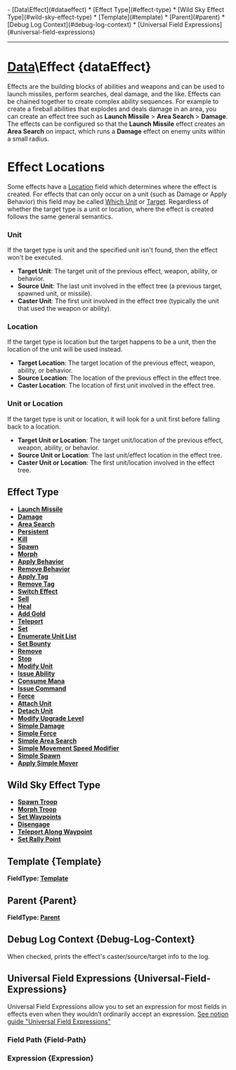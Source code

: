 <div id="toc" markdown="1">
- [Data\Effect](#dataeffect)
  * [Effect Type](#effect-type)
  * [Wild Sky Effect Type](#wild-sky-effect-type)
  * [Template](#template)
  * [Parent](#parent)
  * [Debug Log Context](#debug-log-context)
  * [Universal Field Expressions](#universal-field-expressions)

</div>

***

# [](dcei.engine.proto.Effect)**[Data](Data)\Effect** {dataEffect}

[](manual-wiki-start)
Effects are the building blocks of abilities and weapons and can be used to launch missiles, perform searches, deal damage, and the like. Effects can be chained together to create complex ability sequences.
For example to create a fireball abilities that explodes and deals damage in an area, you can create an effect tree such as **Launch Missile** > **Area Search** > **Damage**. The effects can be configured so that the **Launch Missile** effect creates an **Area Search** on impact, which runs a **Damage** effect on enemy units within a small radius.
# Effect Locations
Some effects have a [Location](Data-Effect-Persistent#location) field which determines where the effect is created. For effects that can only occur on a unit (such as Damage or Apply Behavior) this field may be called [Which Unit]((Data-Effect-Damage#which-unit)) or [Target]((Data-Effect-Apply-Behavior#target)). Regardless of whether the target type is a unit or location, where the effect is created follows the same general semantics.
### Unit
If the target type is unit and the specified unit isn't found, then the effect won't be executed.
* **Target Unit**: The target unit of the previous effect, weapon, ability, or behavior.
* **Source Unit**: The last unit involved in the effect tree (a previous target, spawned unit, or missile).
* **Caster Unit**: The first unit involved in the effect tree (typically the unit that used the weapon or ability).
### Location
If the target type is location but the target happens to be a unit, then the location of the unit will be used instead.
* **Target Location**: The target location of the previous effect, weapon, ability, or behavior.
* **Source Location**: The location of the previous effect in the effect tree.
* **Caster Location**: The location of first unit involved in the effect tree.
### Unit or Location
If the target type is unit or location, it will look for a unit first before falling back to a location.
* **Target Unit or Location**: The target unit/location of the previous effect, weapon, ability, or behavior.
* **Source Unit or Location**: The last unit/effect location in the effect tree.
* **Caster Unit or Location**: The first unit/location involved in the effect tree.
[](manual-wiki-end)

## [](dcei.engine.proto.Effect.oneof_effect_type)**Effect Type**
* **[Launch Missile](Data-Effect-Launch-Missile)**
* **[Damage](Data-Effect-Damage)**
* **[Area Search](Data-Effect-Area-Search)**
* **[Persistent](Data-Effect-Persistent)**
* **[Kill](Data-Effect-Kill)**
* **[Spawn](Data-Effect-Spawn)**
* **[Morph](Data-Effect-Morph)**
* **[Apply Behavior](Data-Effect-Apply-Behavior)**
* **[Remove Behavior](Data-Effect-Remove-Behavior)**
* **[Apply Tag](Data-Effect-Apply-Tag)**
* **[Remove Tag](Data-Effect-Remove-Tag)**
* **[Switch Effect](Data-Effect-Switch-Effect)**
* **[Sell](Data-Effect-Sell)**
* **[Heal](Data-Effect-Heal)**
* **[Add Gold](Data-Effect-Add-Gold)**
* **[Teleport](Data-Effect-Teleport)**
* **[Set](Data-Effect-Set)**
* **[Enumerate Unit List](Data-Effect-Enumerate-Unit-List)**
* **[Set Bounty ](Data-Effect-Set-Bounty-)**
* **[Remove](Data-Effect-Remove)**
* **[Stop](Data-Effect-Stop)**
* **[Modify Unit](Data-Effect-Modify-Unit)**
* **[Issue Ability](Data-Effect-Issue-Ability)**
* **[Consume Mana](Data-Effect-Consume-Mana)**
* **[Issue Command](Data-Effect-Issue-Command)**
* **[Force](Data-Effect-Force)**
* **[Attach Unit](Data-Effect-Attach-Unit)**
* **[Detach Unit](Data-Effect-Detach-Unit)**
* **[Modify Upgrade Level](Data-Effect-Modify-Upgrade-Level)**
* **[Simple Damage](Data-Effect-Simple-Damage)**
* **[Simple Force](Data-Effect-Simple-Force)**
* **[Simple Area Search](Data-Effect-Simple-Area-Search)**
* **[Simple Movement Speed Modifier](Data-Effect-Simple-Movement-Speed-Modifier)**
* **[Simple Spawn](Data-Effect-Simple-Spawn)**
* **[Apply Simple Mover](Data-Effect-Apply-Simple-Mover)**
## [](wildSkyEffectType)**Wild Sky Effect Type**
* **[Spawn Troop](Data-Effect-Spawn-Troop)**
* **[Morph Troop](Data-Effect-Morph-Troop)**
* **[Set Waypoints](Data-Effect-Set-Waypoints)**
* **[Disengage](Data-Effect-Disengage)**
* **[Teleport Along Waypoint](Data-Effect-Teleport-Along-Waypoint)**
* **[Set Rally Point](Data-Effect-Set-Rally-Point)**

[](manual-wiki-start)

[](manual-wiki-end)

## [](dcei.engine.proto.Effect.template)**Template** {Template}
[](GenericField.template)**FieldType: [Template](GenericField#template)**


[](manual-wiki-start)

[](manual-wiki-end)

## [](dcei.engine.proto.Effect.parent)**Parent** {Parent}
[](GenericField.parent)**FieldType: [Parent](GenericField#parent)**


[](manual-wiki-start)

[](manual-wiki-end)

## [](dcei.engine.proto.Effect.debug_log_context)**Debug Log Context** {Debug-Log-Context}
When checked, prints the effect's caster/source/target info to the log.

[](manual-wiki-start)

[](manual-wiki-end)

## [](dcei.engine.proto.Effect.universal_field_expressions)**Universal Field Expressions** {Universal-Field-Expressions}

[](manual-wiki-start)
Universal Field Expressions allow you to set an expression for most fields in effects even when they wouldn’t ordinarily accept an expression. [See notion guide "Universal Field Expressions"](https://www.notion.so/funovus/Universal-Field-Expressions-1c8388c126e14bff83c1944ddbf8aea1)
[](manual-wiki-end)

### [](dcei.engine.proto.UniversalFieldExpression.field_path)**Field Path** {Field-Path}

[](manual-wiki-start)

[](manual-wiki-end)

### [](dcei.engine.proto.UniversalFieldExpression.expression)**Expression** {Expression}

[](manual-wiki-start)

[](manual-wiki-end)

